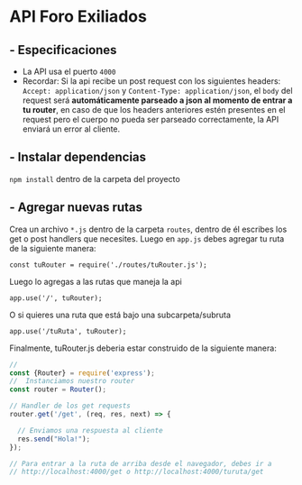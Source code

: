 # API Foro Exiliados

## - Especificaciones
- La API usa el puerto `4000`
- Recordar: Si la api recibe un post request con los siguientes headers: `Accept: application/json` y `Content-Type: application/json`, el `body` del request será **automáticamente parseado a json al momento de entrar a tu router**, en caso de que los headers anteriores estén presentes en el request pero el cuerpo no pueda ser parseado correctamente, la API enviará un error al cliente.
## - Instalar dependencias
`npm install` dentro de la carpeta del proyecto

## - Agregar nuevas rutas
Crea un archivo `*.js` dentro de la carpeta `routes`, dentro de él escribes los get o post handlers que necesites. Luego en `app.js` debes agregar tu ruta de la siguiente manera:

`const tuRouter = require('./routes/tuRouter.js');`

Luego lo agregas a las rutas que maneja la api

`app.use('/', tuRouter);`

O si quieres una ruta que está bajo una subcarpeta/subruta

`app.use('/tuRuta', tuRouter);`

Finalmente, tuRouter.js deberia estar construido de la siguiente manera:

```js
// 
const {Router} = require('express');
//  Instanciamos nuestro router
const router = Router();

// Handler de los get requests
router.get('/get', (req, res, next) => {

  // Enviamos una respuesta al cliente
  res.send("Hola!");
});

// Para entrar a la ruta de arriba desde el navegador, debes ir a
// http://localhost:4000/get o http://localhost:4000/turuta/get
```
